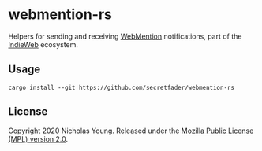# webmention-rs

Helpers for sending and receiving [WebMention][webmention] notifications,
part of the [IndieWeb][indieweb] ecosystem.

## Usage

`cargo install --git https://github.com/secretfader/webmention-rs`

## License

Copyright 2020 Nicholas Young. Released under the [Mozilla Public License
(MPL) version 2.0][license].

[webmention]: https://indieweb.org/Webmention
[indieweb]: https://indieweb.org
[license]: LICENSE

